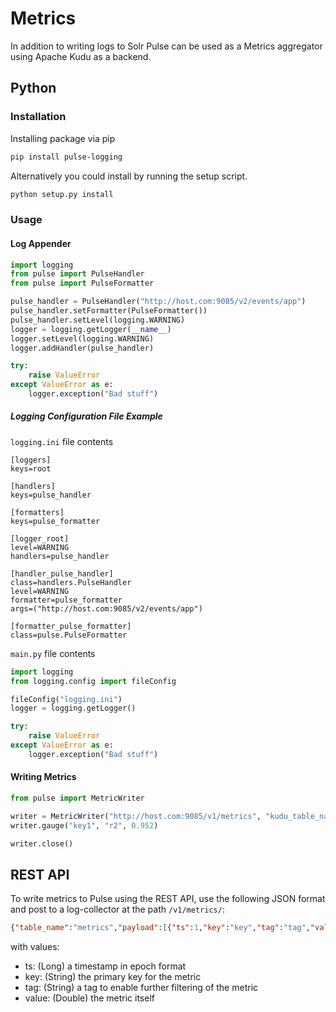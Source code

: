 # Metrics

In addition to writing logs to Solr Pulse can be used as a Metrics aggregator using Apache Kudu as a backend. 

## Python

### Installation
Installing package via pip

```bash
pip install pulse-logging
```
Alternatively you could install by running the setup script.

```bash
python setup.py install
```

### Usage
#### Log Appender

```python
import logging
from pulse import PulseHandler
from pulse import PulseFormatter

pulse_handler = PulseHandler("http://host.com:9085/v2/events/app")
pulse_handler.setFormatter(PulseFormatter())
pulse_handler.setLevel(logging.WARNING)
logger = logging.getLogger(__name__)
logger.setLevel(logging.WARNING)
logger.addHandler(pulse_handler)

try:
    raise ValueError
except ValueError as e:
    logger.exception("Bad stuff")
```

##### Logging Configuration File Example

`logging.ini` file contents
```
[loggers]
keys=root

[handlers]
keys=pulse_handler

[formatters]
keys=pulse_formatter

[logger_root]
level=WARNING
handlers=pulse_handler

[handler_pulse_handler]
class=handlers.PulseHandler
level=WARNING
formatter=pulse_formatter
args=("http://host.com:9085/v2/events/app")

[formatter_pulse_formatter]
class=pulse.PulseFormatter

```

`main.py` file contents
```python
import logging
from logging.config import fileConfig

fileConfig("logging.ini")
logger = logging.getLogger()

try:
    raise ValueError
except ValueError as e:
    logger.exception("Bad stuff")

```


#### Writing Metrics

```python
from pulse import MetricWriter

writer = MetricWriter("http://host.com:9085/v1/metrics", "kudu_table_name")
writer.gauge("key1", "r2", 0.952)

writer.close()
```


## REST API
To write metrics to Pulse using the REST API, use the following JSON format and post to a log-collector
at the path `/v1/metrics/`:

```json
{"table_name":"metrics","payload":[{"ts":1,"key":"key","tag":"tag","value":1.4}]}
```

with values:

- ts: (Long) a timestamp in epoch format
- key: (String) the primary key for the metric
- tag: (String) a tag to enable further filtering of the metric
- value: (Double) the metric itself
